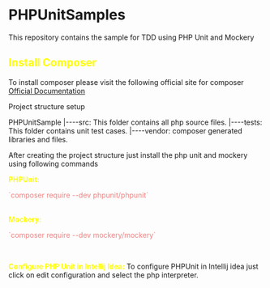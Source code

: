 # PHPUnitSamples
This repository contains the sample for TDD using PHP Unit and Mockery

<h2 style="color: yellow">Install Composer</h2>
<p>To install composer please visit the following official site for composer <a href="To install composer please visit the following official site for composer.">Official Documentation</a>
</p>

Project structure setup

PHPUnitSample
|----src: This folder contains all php source files.
|----tests: This folder contains unit test cases.
|----vendor: composer generated libraries and files.

After creating the project structure just install the php unit and mockery using following commands<br>

<b style="color: yellow;">PHPUnit:</b> 
<p style="color: lightcoral">`composer require --dev phpunit/phpunit`</p><br>
<b style="color: yellow;">Mockery: </b> 
<p style="color: lightcoral">`composer require --dev mockery/mockery`</p><br>

<b style="color: yellow;">Configure PHP Unit in Intellij Idea:</b> 
To configure PHPUnit in Intellij idea just click on edit configuration and select the php interpreter.